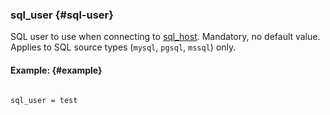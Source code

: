 ### sql_user {#sql-user}

SQL user to use when connecting to [sql_host](../../data_source_configuration_options/sqlhost.md). Mandatory, no default value. Applies to SQL source types (`mysql`, `pgsql`, `mssql`) only.

#### Example: {#example}

```

sql_user = test

```